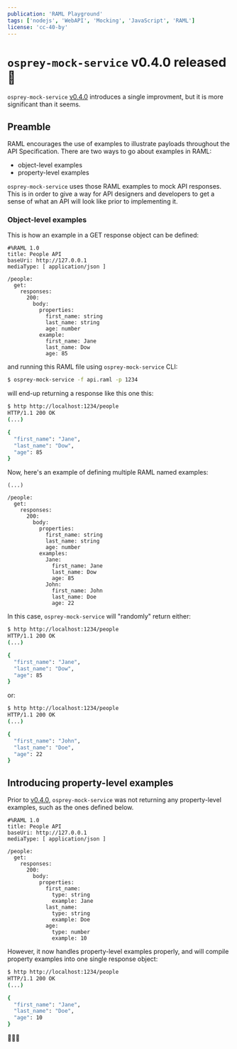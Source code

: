 ```yaml
---
publication: 'RAML Playground'
tags: ['nodejs', 'WebAPI', 'Mocking', 'JavaScript', 'RAML']
license: 'cc-40-by'
---
```


# `osprey-mock-service` v0.4.0 released 🚀

`osprey-mock-service` [v0.4.0](https://github.com/mulesoft-labs/osprey-mock-service/releases/tag/v0.4.0) introduces a single improvment, but it is more significant than it seems.

## Preamble

RAML encourages the use of examples to illustrate payloads throughout the API Specification. There are two ways to go about examples in RAML: 
- object-level examples
- property-level examples

`osprey-mock-service` uses those RAML examples to mock API responses. This is in order to give a way for API designers and developers to get a sense of what an API will look like prior to implementing it.

### Object-level examples

This is how an example in a GET response object can be defined:
```raml
#%RAML 1.0
title: People API
baseUri: http://127.0.0.1
mediaType: [ application/json ]

/people:
  get:
    responses:
      200:
        body:
          properties:
            first_name: string
            last_name: string
            age: number
          example:
            first_name: Jane
            last_name: Dow
            age: 85

```

and running this RAML file using `osprey-mock-service` CLI:
```sh
$ osprey-mock-service -f api.raml -p 1234
```

will end-up returning a response like this one this:
```sh
$ http http://localhost:1234/people
HTTP/1.1 200 OK
(...)

{
  "first_name": "Jane",
  "last_name": "Dow",
  "age": 85
}
```

Now, here's an example of defining multiple RAML named examples:
```raml
(...)

/people:
  get:
    responses:
      200:
        body:
          properties:
            first_name: string
            last_name: string
            age: number
          examples:
            Jane:
              first_name: Jane
              last_name: Dow
              age: 85
            John:
              first_name: John
              last_name: Doe
              age: 22
```

In this case, `osprey-mock-service` will "randomly" return either:
```sh
$ http http://localhost:1234/people
HTTP/1.1 200 OK
(...)

{
  "first_name": "Jane",
  "last_name": "Dow",
  "age": 85
}
```

or:
```sh
$ http http://localhost:1234/people
HTTP/1.1 200 OK
(...)

{
  "first_name": "John",
  "last_name": "Doe",
  "age": 22
}
```

## Introducing property-level examples

Prior to [v0.4.0](https://github.com/mulesoft-labs/osprey-mock-service/releases/tag/v0.4.0), `osprey-mock-service` was not returning any property-level examples, such as the ones defined below.

```raml
#%RAML 1.0
title: People API
baseUri: http://127.0.0.1
mediaType: [ application/json ]

/people:
  get:
    responses:
      200:
        body:
          properties:
            first_name:
              type: string
              example: Jane
            last_name:
              type: string
              example: Doe
            age:
              type: number
              example: 10
```

However, it now handles property-level examples properly, and will compile property examples into one single response object:
```sh
$ http http://localhost:1234/people
HTTP/1.1 200 OK
(...)

{
  "first_name": "Jane",
  "last_name": "Doe",
  "age": 10
}
```

🚀🚀🚀
